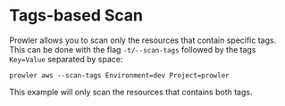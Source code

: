 # Tags-based Scan

Prowler allows you to scan only the resources that contain specific tags. This can be done with the flag `-t/--scan-tags` followed by the tags `Key=Value` separated by space:

```
prowler aws --scan-tags Environment=dev Project=prowler
```

This example will only scan the resources that contains both tags.
